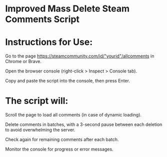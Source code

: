 # Improved Mass Delete Steam Comments Script

# Instructions for Use:

Go to the page https://steamcommunity.com/id/"yourid"/allcomments in Chrome or Brave.

Open the browser console (right-click > Inspect > Console tab).

Copy and paste the script into the console, then press Enter.

# The script will:

Scroll the page to load all comments (in case of dynamic loading).

Delete comments in batches, with a 3-second pause between each deletion to avoid overwhelming the server.

Check again for remaining comments after each batch.

Monitor the console for progress or error messages.
